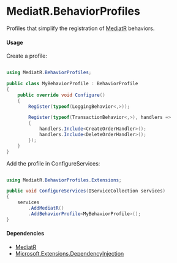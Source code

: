 MediatR.BehaviorProfiles
=======

Profiles that simplify the registration of [MediatR](https://github.com/jbogard/MediatR) behaviors.

#### Usage

Create a profile:

```csharp

using MediatR.BehaviorProfiles;

public class MyBehaviorProfile : BehaviorProfile
{
    public override void Configure()
    {
        Register(typeof(LoggingBehavior<,>));

        Register(typeof(TransactionBehavior<,>), handlers =>
        {
            handlers.Include<CreateOrderHandler>();
            handlers.Include<DeleteOrderHandler>();
        });
    }
}

```

Add the profile in ConfigureServices:

```csharp

using MediatR.BehaviorProfiles.Extensions;

public void ConfigureServices(IServiceCollection services)
{
    services
        .AddMediatR()
        .AddBehaviorProfile<MyBehaviorProfile>();     
}

```

#### Dependencies

* [MediatR](https://www.nuget.org/packages/MediatR)
* [Microsoft.Extensions.DependencyInjection](https://www.nuget.org/packages/Microsoft.Extensions.DependencyInjection)
